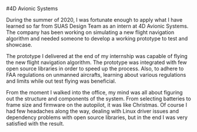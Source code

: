 #4D Avionic Systems

During the summer of 2020, I was fortunate enough to apply what I have learned so far from SUAS Design Team as an intern at 4D Avionic Systems. The company has been working on simulating a new flight navigation algorithm and needed someone to develop a working prototype to test and showcase.

The prototype I delivered at the end of my internship was capable of flying the new flight navigation algorithm. The prototype was integrated with few open source libraries in order to speed up the process. Also, to adhere to FAA regulations on unmanned aircrafts, learning about various regulations and limits while out test flying was beneficial.

From the moment I walked into the office, my mind was all about figuring out the structure and components of the system. From selecting batteries to frame size and firmware on the autopilot, it was like Christmas. Of course I had few headaches along the way, dealing with Linux driver issues and dependency problems with open source libraries, but in the end I was very satisfied with the result.
